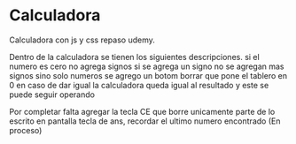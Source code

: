 # Calculadora
Calculadora con js  y css repaso udemy.

Dentro de la calculadora se tienen los siguientes descripciones.
si el numero es cero no agrega signos
si se agrega un signo no se agregan mas signos sino solo numeros
se agrego un botom borrar que pone el tablero en 0
en caso de dar igual la calculadora queda igual al resultado y este se puede seguir operando


Por completar falta agregar la 
tecla CE que borre unicamente  parte de lo escrito en pantalla
tecla de ans, recordar el ultimo numero encontrado (En proceso)


